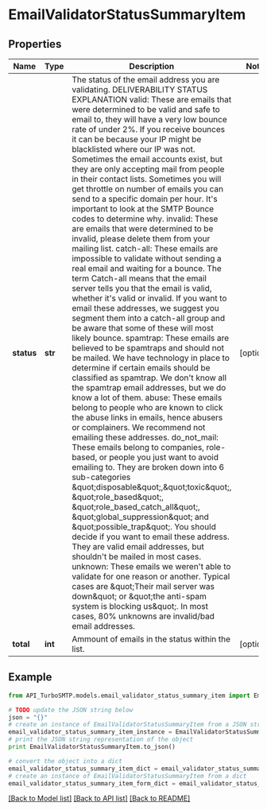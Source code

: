 # EmailValidatorStatusSummaryItem


## Properties

Name | Type | Description | Notes
------------ | ------------- | ------------- | -------------
**status** | **str** |  The status of the email address you are validating.    DELIVERABILITY STATUS EXPLANATION    valid:   These are emails that were determined to be valid and safe to email to, they will have a very low bounce rate of under 2%. If you receive bounces it can be because your IP might be blacklisted where our IP was not. Sometimes the email accounts exist, but they are only accepting mail from people in their contact lists. Sometimes you will get throttle on number of emails you can send to a specific domain per hour. It&#39;s important to look at the SMTP Bounce codes to determine why.      invalid:   These are emails that were determined to be invalid, please delete them from your mailing list.      catch-all:    These emails are impossible to validate without sending a real email and waiting for a bounce. The term Catch-all means that the email server tells you that the email is valid, whether it&#39;s valid or invalid. If you want to email these addresses, we suggest you segment them into a catch-all group and be aware that some of these will most likely bounce.      spamtrap:    These emails are believed to be spamtraps and should not be mailed. We have technology in place to determine if certain emails should be classified as spamtrap. We don&#39;t know all the spamtrap email addresses, but we do know a lot of them.      abuse:    These emails belong to people who are known to click the abuse links in emails, hence abusers or complainers. We recommend not emailing these addresses.      do_not_mail:    These emails belong to companies, role-based, or people you just want to avoid emailing to. They are broken down into 6 sub-categories \&quot;disposable\&quot;,\&quot;toxic\&quot;, \&quot;role_based\&quot;, \&quot;role_based_catch_all\&quot;, \&quot;global_suppression\&quot; and \&quot;possible_trap\&quot;. You should decide if you want to email these address. They are valid email addresses, but shouldn&#39;t be mailed in most cases.      unknown:    These emails we weren&#39;t able to validate for one reason or another. Typical cases are \&quot;Their mail server was down\&quot; or \&quot;the anti-spam system is blocking us\&quot;. In most cases, 80% unknowns are invalid/bad email addresses.  | [optional] 
**total** | **int** | Ammount of emails in the status within the list. | [optional] 

## Example

```python
from API_TurboSMTP.models.email_validator_status_summary_item import EmailValidatorStatusSummaryItem

# TODO update the JSON string below
json = "{}"
# create an instance of EmailValidatorStatusSummaryItem from a JSON string
email_validator_status_summary_item_instance = EmailValidatorStatusSummaryItem.from_json(json)
# print the JSON string representation of the object
print EmailValidatorStatusSummaryItem.to_json()

# convert the object into a dict
email_validator_status_summary_item_dict = email_validator_status_summary_item_instance.to_dict()
# create an instance of EmailValidatorStatusSummaryItem from a dict
email_validator_status_summary_item_form_dict = email_validator_status_summary_item.from_dict(email_validator_status_summary_item_dict)
```
[[Back to Model list]](../README.md#documentation-for-models) [[Back to API list]](../README.md#documentation-for-api-endpoints) [[Back to README]](../README.md)


